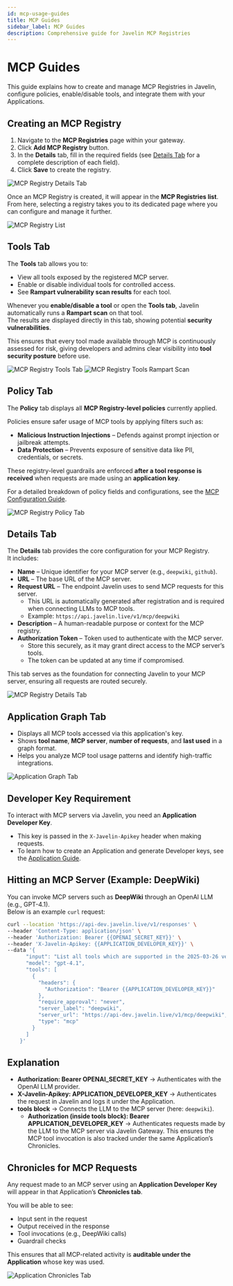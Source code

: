 ```yaml
---
id: mcp-usage-guides
title: MCP Guides
sidebar_label: MCP Guides
description: Comprehensive guide for Javelin MCP Registries
---
```


# MCP Guides

This guide explains how to create and manage MCP Registries in Javelin, configure policies, enable/disable tools, and integrate them with your Applications.


## Creating an MCP Registry

1. Navigate to the **MCP Registries** page within your gateway.  
2. Click **Add MCP Registry** button.  
3. In the **Details** tab, fill in the required fields (see [Details Tab](#details-tab) for a complete description of each field).
4. Click **Save** to create the registry.  

![MCP Registry Details Tab](/img/mcp/registerMCP.png)

Once an MCP Registry is created, it will appear in the **MCP Registries list**.  
From here, selecting a registry takes you to its dedicated page where you can configure and manage it further. 

![MCP Registry List](/img/mcp/mcpList.png)

## Tools Tab

The **Tools** tab allows you to:

- View all tools exposed by the registered MCP server.  
- Enable or disable individual tools for controlled access.  
- See **Rampart vulnerability scan results** for each tool.  

Whenever you **enable/disable a tool** or open the **Tools tab**, Javelin automatically runs a **Rampart scan** on that tool.  
The results are displayed directly in this tab, showing potential **security vulnerabilities**.  

This ensures that every tool made available through MCP is continuously assessed for risk, giving developers and admins clear visibility into **tool security posture** before use.  

![MCP Registry Tools Tab](/img/mcp/mcpTools.png)
![MCP Registry Tools Rampart Scan](/img/mcp/mcpRampartScan.png)

## Policy Tab

The **Policy** tab displays all **MCP Registry-level policies** currently applied.  

Policies ensure safer usage of MCP tools by applying filters such as:  

- **Malicious Instruction Injections** – Defends against prompt injection or jailbreak attempts.  
- **Data Protection** – Prevents exposure of sensitive data like PII, credentials, or secrets.  

These registry-level guardrails are enforced **after a tool response is received** when requests are made using an **application key**.  

For a detailed breakdown of policy fields and configurations, see the [MCP Configuration Guide](./mcp-configuration).  

![MCP Registry Policy Tab](/img/mcp/mcpPolicy.png)

## Details Tab

The **Details** tab provides the core configuration for your MCP Registry.  
It includes:  

- **Name** – Unique identifier for your MCP server (e.g., `deepwiki`, `github`).  
- **URL** – The base URL of the MCP server.  
- **Request URL** – The endpoint Javelin uses to send MCP requests for this server.  
  - This URL is automatically generated after registration and is required when connecting LLMs to MCP tools.  
  - Example: `https://api.javelin.live/v1/mcp/deepwiki`  
- **Description** – A human-readable purpose or context for the MCP registry.  
- **Authorization Token** – Token used to authenticate with the MCP server.  
  - Store this securely, as it may grant direct access to the MCP server’s tools.  
  - The token can be updated at any time if compromised.  

This tab serves as the foundation for connecting Javelin to your MCP server, ensuring all requests are routed securely.  

![MCP Registry Details Tab](/img/mcp/mcpDetails.png)

## Application Graph Tab

- Displays all MCP tools accessed via this application's key.
- Shows **tool name**, **MCP server**, **number of requests**, and **last used** in a graph format.
- Helps you analyze MCP tool usage patterns and identify high-traffic integrations.

![Application Graph Tab](/img/mcp/mcpGraph.png)

## Developer Key Requirement

To interact with MCP servers via Javelin, you need an **Application Developer Key**.  
- This key is passed in the `X-Javelin-Apikey` header when making requests.  
- To learn how to create an Application and generate Developer keys, see the [Application Guide](./application-usage-guides).  


## Hitting an MCP Server (Example: DeepWiki)

You can invoke MCP servers such as **DeepWiki** through an OpenAI LLM (e.g., GPT-4.1).  
Below is an example `curl` request:

```bash
curl --location 'https://api-dev.javelin.live/v1/responses' \
--header 'Content-Type: application/json' \
--header 'Authorization: Bearer {{OPENAI_SECRET_KEY}}' \
--header 'X-Javelin-Apikey: {{APPLICATION_DEVELOPER_KEY}}' \
--data '{
      "input": "List all tools which are supported in the 2025-03-26 version of the MCP spec.",
      "model": "gpt-4.1",
      "tools": [
        {
          "headers": {
            "Authorization": "Bearer {{APPLICATION_DEVELOPER_KEY}}"
          },
          "require_approval": "never",
          "server_label": "deepwiki",
          "server_url": "https://api-dev.javelin.live/v1/mcp/deepwiki",
          "type": "mcp"
        }
      ]
    }'
```

## Explanation

- **Authorization: Bearer OPENAI_SECRET_KEY** → Authenticates with the OpenAI LLM provider.  
- **X-Javelin-Apikey: APPLICATION_DEVELOPER_KEY** → Authenticates the request in Javelin and logs it under the Application.  
- **tools block** → Connects the LLM to the MCP server (here: `deepwiki`).  
  - **Authorization (inside tools block): Bearer APPLICATION_DEVELOPER_KEY** → Authenticates requests made by the LLM to the MCP server via Javelin Gateway. This ensures the MCP tool invocation is also tracked under the same Application’s Chronicles.  

## Chronicles for MCP Requests

Any request made to an MCP server using an **Application Developer Key** will appear in that Application’s **Chronicles tab**.  

You will be able to see:  
- Input sent in the request  
- Output received in the response  
- Tool invocations (e.g., DeepWiki calls)  
- Guardrail checks  

This ensures that all MCP-related activity is **auditable under the Application** whose key was used.  

![Application Chronicles Tab](/img/mcp/mcpChronicles.png)
